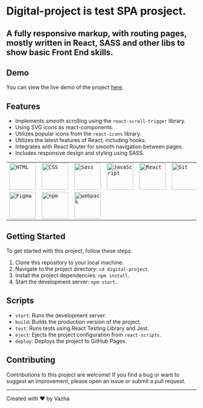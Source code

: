 # Digital-project is test SPA prosject.

## A fully responsive markup, with routing pages, mostly written in React, SASS and other libs to show basic Front End  skills.

## Demo

You can view the live demo of the project [here](https://vazhavazh.github.io/digital-project/).

## Features

- Implements smooth scrolling using the `react-scroll-trigger` library.
- Using SVG icons as react-components.
- Utilizes popular icons from the `react-icons` library.
- Utilizes the latest features of React, including hooks.
- Integrates with React Router for smooth navigation between pages.
- Includes responsive design and styling using SASS.



<div align="left">
	<table>
		<tr>
			<td><code><img width="70" src="https://user-images.githubusercontent.com/25181517/192158954-f88b5814-d510-4564-b285-dff7d6400dad.png" alt="HTML" title="HTML"/></code></td>
			<td><code><img width="70" src="https://user-images.githubusercontent.com/25181517/183898674-75a4a1b1-f960-4ea9-abcb-637170a00a75.png" alt="CSS" title="CSS"/></code></td>
			<td><code><img width="70" src="https://user-images.githubusercontent.com/25181517/192158956-48192682-23d5-4bfc-9dfb-6511ade346bc.png" alt="Sass" title="Sass"/></code></td>
			<td><code><img width="70" src="https://user-images.githubusercontent.com/25181517/117447155-6a868a00-af3d-11eb-9cfe-245df15c9f3f.png" alt="JavaScript" title="JavaScript"/></code></td>
			<td><code><img width="70" src="https://user-images.githubusercontent.com/25181517/183897015-94a058a6-b86e-4e42-a37f-bf92061753e5.png" alt="React" title="React"/></code></td>
			<td><code><img width="70" src="https://user-images.githubusercontent.com/25181517/192108372-f71d70ac-7ae6-4c0d-8395-51d8870c2ef0.png" alt="Git" title="Git"/></code></td>
			<td><code><img width="70" src="https://user-images.githubusercontent.com/25181517/192108891-d86b6220-e232-423a-bf5f-90903e6887c3.png" alt="Visual Studio Code" title="Visual Studio Code"/></code></td>
			<td><code><img width="70" src="https://user-images.githubusercontent.com/25181517/192108374-8da61ba1-99ec-41d7-80b8-fb2f7c0a4948.png" alt="GitHub" title="GitHub"/></code></td>
		</tr>
		<tr>
			<td><code><img width="70" src="https://user-images.githubusercontent.com/25181517/189715289-df3ee512-6eca-463f-a0f4-c10d94a06b2f.png" alt="Figma" title="Figma"/></code></td>
			<td><code><img width="70" src="https://user-images.githubusercontent.com/25181517/121401671-49102800-c959-11eb-9f6f-74d49a5e1774.png" alt="npm" title="npm"/></code></td>
			<td><code><img width="70" src="https://user-images.githubusercontent.com/25181517/187955008-981340e6-b4cc-441b-80cf-7a5e94d29e7e.png" alt="webpack" title="webpack"/></code></td>
		</tr>
	</table>
</div>





## Getting Started

To get started with this project, follow these steps:

1. Clone this repository to your local machine.
2. Navigate to the project directory: `cd digital-project`.
3. Install the project dependencies: `npm install`.
4. Start the development server: `npm start`.

## Scripts

- `start`: Runs the development server.
- `build`: Builds the production version of the project.
- `test`: Runs tests using React Testing Library and Jest.
- `eject`: Ejects the project configuration from `react-scripts`.
- `deploy`: Deploys the project to GitHub Pages.

## Contributing

Contributions to this project are welcome! If you find a bug or want to suggest an improvement, please open an issue or submit a pull request.



---

Created with ❤️ by Vazha


